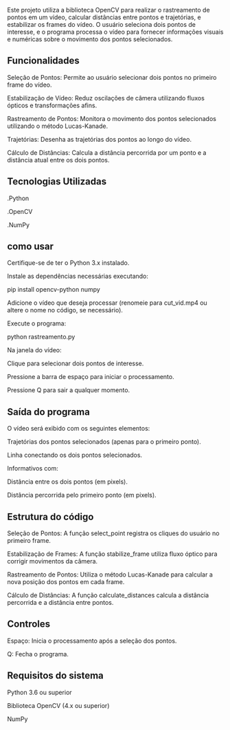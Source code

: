 Este projeto utiliza a biblioteca OpenCV para realizar o rastreamento de pontos em um vídeo, calcular distâncias entre pontos e trajetórias, e estabilizar os frames do vídeo. O usuário seleciona dois pontos de interesse, e o programa processa o vídeo para fornecer informações visuais e numéricas sobre o movimento dos pontos selecionados.

## **Funcionalidades**

Seleção de Pontos: Permite ao usuário selecionar dois pontos no primeiro frame do vídeo.

Estabilização de Vídeo: Reduz oscilações de câmera utilizando fluxos ópticos e transformações afins.

Rastreamento de Pontos: Monitora o movimento dos pontos selecionados utilizando o método Lucas-Kanade.

Trajetórias: Desenha as trajetórias dos pontos ao longo do vídeo.

Cálculo de Distâncias: Calcula a distância percorrida por um ponto e a distância atual entre os dois pontos.

## **Tecnologias Utilizadas**

.Python

.OpenCV

.NumPy

## **como usar**

Certifique-se de ter o Python 3.x instalado.

Instale as dependências necessárias executando:

pip install opencv-python numpy

Adicione o vídeo que deseja processar (renomeie para cut_vid.mp4 ou altere o nome no código, se necessário).

Execute o programa:

python rastreamento.py

Na janela do vídeo:

Clique para selecionar dois pontos de interesse.

Pressione a barra de espaço para iniciar o processamento.

Pressione Q para sair a qualquer momento.

## **Saída do programa**

O vídeo será exibido com os seguintes elementos:

Trajetórias dos pontos selecionados (apenas para o primeiro ponto).

Linha conectando os dois pontos selecionados.

Informativos com:

Distância entre os dois pontos (em pixels).

Distância percorrida pelo primeiro ponto (em pixels).

## **Estrutura do código**

Seleção de Pontos: A função select_point registra os cliques do usuário no primeiro frame.

Estabilização de Frames: A função stabilize_frame utiliza fluxo óptico para corrigir movimentos da câmera.

Rastreamento de Pontos: Utiliza o método Lucas-Kanade para calcular a nova posição dos pontos em cada frame.

Cálculo de Distâncias: A função calculate_distances calcula a distância percorrida e a distância entre pontos.

## **Controles**

Espaço: Inicia o processamento após a seleção dos pontos.

Q: Fecha o programa.

## **Requisitos do sistema**

Python 3.6 ou superior

Biblioteca OpenCV (4.x ou superior)

NumPy
